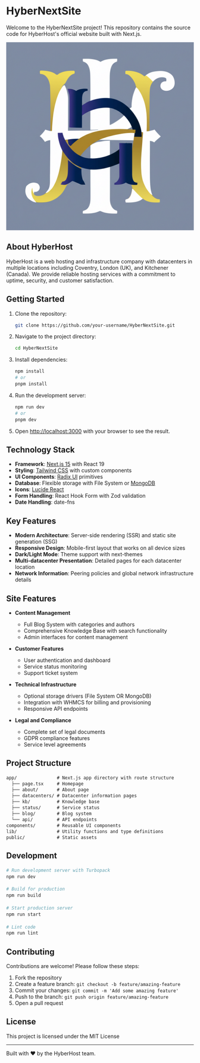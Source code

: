 # HyberNextSite

Welcome to the HyberNextSite project! This repository contains the source code for HyberHost's official website built with Next.js.

![HyberHost Logo](public/double-h-monogram.png)

## About HyberHost

HyberHost is a web hosting and infrastructure company with datacenters in multiple locations including Coventry, London (UK), and Kitchener (Canada). We provide reliable hosting services with a commitment to uptime, security, and customer satisfaction.

## Getting Started

1. Clone the repository:
    ```bash
    git clone https://github.com/your-username/HyberNextSite.git
    ```
2. Navigate to the project directory:
    ```bash
    cd HyberNextSite
    ```
3. Install dependencies:
    ```bash
    npm install
    # or
    pnpm install
    ```
4. Run the development server:
    ```bash
    npm run dev
    # or
    pnpm dev
    ```
5. Open [http://localhost:3000](http://localhost:3000) with your browser to see the result.

## Technology Stack

- **Framework**: [Next.js 15](https://nextjs.org/) with React 19
- **Styling**: [Tailwind CSS](https://tailwindcss.com/) with custom components
- **UI Components**: [Radix UI](https://www.radix-ui.com/) primitives
- **Database**: Flexible storage with File System or [MongoDB](https://www.mongodb.com/)
- **Icons**: [Lucide React](https://lucide.dev/guide/packages/lucide-react)
- **Form Handling**: React Hook Form with Zod validation
- **Date Handling**: date-fns

## Key Features

- **Modern Architecture**: Server-side rendering (SSR) and static site generation (SSG)
- **Responsive Design**: Mobile-first layout that works on all device sizes
- **Dark/Light Mode**: Theme support with next-themes
- **Multi-datacenter Presentation**: Detailed pages for each datacenter location
- **Network Information**: Peering policies and global network infrastructure details

## Site Features

- **Content Management**
  - Full Blog System with categories and authors
  - Comprehensive Knowledge Base with search functionality
  - Admin interfaces for content management

- **Customer Features**
  - User authentication and dashboard
  - Service status monitoring
  - Support ticket system

- **Technical Infrastructure**
  - Optional storage drivers (File System OR MongoDB)
  - Integration with WHMCS for billing and provisioning
  - Responsive API endpoints

- **Legal and Compliance**
  - Complete set of legal documents
  - GDPR compliance features
  - Service level agreements

## Project Structure

```
app/               # Next.js app directory with route structure
  ├── page.tsx     # Homepage
  ├── about/       # About page
  ├── datacenters/ # Datacenter information pages
  ├── kb/          # Knowledge base
  ├── status/      # Service status
  ├── blog/        # Blog system
  └── api/         # API endpoints
components/        # Reusable UI components
lib/               # Utility functions and type definitions
public/            # Static assets
```

## Development

```bash
# Run development server with Turbopack
npm run dev

# Build for production
npm run build

# Start production server
npm run start

# Lint code
npm run lint
```

## Contributing

Contributions are welcome! Please follow these steps:

1. Fork the repository
2. Create a feature branch: `git checkout -b feature/amazing-feature`
3. Commit your changes: `git commit -m 'Add some amazing feature'`
4. Push to the branch: `git push origin feature/amazing-feature`
5. Open a pull request

## License

This project is licensed under the MIT License

---
Built with ❤️ by the HyberHost team.